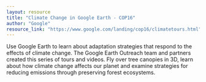 ```yaml
---
layout: resource
title: "Climate Change in Google Earth - COP16"
author: "Google"
resource_link: "https://www.google.com/landing/cop16/climatetours.html"
---
```


Use Google Earth to learn about adaptation strategies that respond to the effects of climate change. The Google Earth Outreach team and partners created this series of tours and videos. Fly over tree canopies in 3D, learn about how climate change affects our planet and examine strategies for reducing emissions through preserving forest ecosystems. 